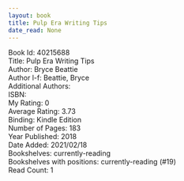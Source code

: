 ```yaml
---
layout: book
title: Pulp Era Writing Tips
date_read: None
---
```


Book Id: 40215688<br />
Title: Pulp Era Writing Tips<br />
Author: Bryce Beattie<br />
Author l-f: Beattie, Bryce<br />
Additional Authors: <br />
ISBN: <br />
My Rating: 0<br />
Average Rating: 3.73<br />
Binding: Kindle Edition<br />
Number of Pages: 183<br />
Year Published: 2018<br />
Date Added: 2021/02/18<br />
Bookshelves: currently-reading<br />
Bookshelves with positions: currently-reading (#19)<br />
Read Count: 1<br />

